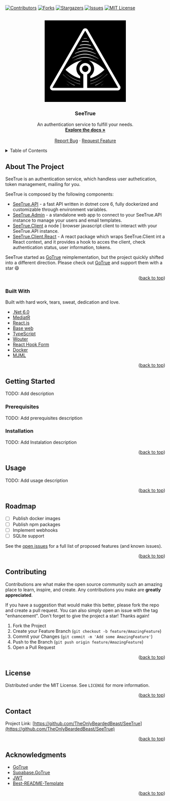 <div id="top"></div>

<!-- PROJECT SHIELDS -->
<!--
*** I'm using markdown "reference style" links for readability.
*** Reference links are enclosed in brackets [ ] instead of parentheses ( ).
*** See the bottom of this document for the declaration of the reference variables
*** for contributors-url, forks-url, etc. This is an optional, concise syntax you may use.
*** https://www.markdownguide.org/basic-syntax/#reference-style-links
-->
[![Contributors][contributors-shield]][contributors-url]
[![Forks][forks-shield]][forks-url]
[![Stargazers][stars-shield]][stars-url]
[![Issues][issues-shield]][issues-url]
[![MIT License][license-shield]][license-url]



<!-- PROJECT LOGO -->
<br />
<div align="center">
  <a href="https://github.com/TheOnlyBeardedBeast/SeeTrue">
    <img width="256px" src="./SeeTrue.Admin/src/Assets/SeeTrueIcon.png" />
  </a>

  <h3 align="center">SeeTrue</h3>

  <p align="center">
    An authentication service to fulfill your needs.
    <br />
    <a href="https://github.com/TheOnlyBeardedBeast/SeeTrue"><strong>Explore the docs »</strong></a>
    <br />
    <br />
    <a href="https://github.com/TheOnlyBeardedBeast/SeeTrue/issues">Report Bug</a>
    ·
    <a href="https://github.com/TheOnlyBeardedBeast/SeeTrue/issues">Request Feature</a>
  </p>
</div>



<!-- TABLE OF CONTENTS -->
<details>
  <summary>Table of Contents</summary>
  <ol>
    <li>
      <a href="#about-the-project">About The Project</a>
      <ul>
        <li><a href="#built-with">Built With</a></li>
      </ul>
    </li>
    <li>
      <a href="#getting-started">Getting Started</a>
      <ul>
        <li><a href="#prerequisites">Prerequisites</a></li>
        <li><a href="#installation">Installation</a></li>
      </ul>
    </li>
    <li><a href="#usage">Usage</a></li>
    <li><a href="#roadmap">Roadmap</a></li>
    <li><a href="#contributing">Contributing</a></li>
    <li><a href="#license">License</a></li>
    <li><a href="#contact">Contact</a></li>
    <li><a href="#acknowledgments">Acknowledgments</a></li>
  </ol>
</details>



<!-- ABOUT THE PROJECT -->
## About The Project

SeeTrue is an authentication service, which handless user authetication, token management, mailing for you.

SeeTrue is composed by the following components:
* [SeeTrue.API](https://github.com/TheOnlyBeardedBeast/SeeTrue/tree/master/SeeTrue.API) - a fast API written in dotnet core 6, fully dockerized and customizable through environment variables.
* [SeeTrue.Admin](https://github.com/TheOnlyBeardedBeast/SeeTrue/tree/master/SeeTrue.Admin) - a standalone web app to connect to your SeeTrue.API instance to manage your users and email templates.
* [SeeTrue.Client](https://github.com/TheOnlyBeardedBeast/SeeTrue/tree/master/SeeTrue.Client) a node | browser javascript client to interact with your SeeTrue.API instance.
* [SeeTrue.Client.React](https://github.com/TheOnlyBeardedBeast/SeeTrue/tree/master/SeeTrue.Client.React) - A react package which wraps SeeTrue.Client int a React context, and it provides a hook to acces the client, check authentication status, user information, tokens.

SeeTrue started as [GoTrue](https://github.com/netlify/gotrue) reimplementation, but the project quickly shifted into a different direction. Please check out [GoTrue](https://github.com/netlify/gotrue) and support them with a star :smile: 

<p align="right">(<a href="#top">back to top</a>)</p>



### Built With

Built with hard work, tears, sweat, dedication and love.

* [.Net 6.0](https://dotnet.microsoft.com/en-us/)
* [MediatR](https://github.com/jbogard/MediatR)
* [React.js](https://reactjs.org/)
* [Base web](https://baseweb.design/)
* [TypeScript](https://www.typescriptlang.org/)
* [Wouter](https://github.com/molefrog/wouter)
* [React Hook Form](https://react-hook-form.com/)
* [Docker](https://www.docker.com/)
* [MJML](https://mjml.io/)

<p align="right">(<a href="#top">back to top</a>)</p>



<!-- GETTING STARTED -->
## Getting Started

TODO: Add description

### Prerequisites

TODO: Add prerequisites description

### Installation

TODO: Add Instalation description

<p align="right">(<a href="#top">back to top</a>)</p>



<!-- USAGE EXAMPLES -->
## Usage

TODO: Add usage description

<p align="right">(<a href="#top">back to top</a>)</p>



<!-- ROADMAP -->
## Roadmap

- [ ] Publish docker images
- [ ] Publish npm packages
- [ ] Implement webhooks
- [ ] SQLite support

See the [open issues](https://github.com/TheOnlyBeardedBeast/SeeTrue/issues) for a full list of proposed features (and known issues).

<p align="right">(<a href="#top">back to top</a>)</p>



<!-- CONTRIBUTING -->
## Contributing

Contributions are what make the open source community such an amazing place to learn, inspire, and create. Any contributions you make are **greatly appreciated**.

If you have a suggestion that would make this better, please fork the repo and create a pull request. You can also simply open an issue with the tag "enhancement".
Don't forget to give the project a star! Thanks again!

1. Fork the Project
2. Create your Feature Branch (`git checkout -b feature/AmazingFeature`)
3. Commit your Changes (`git commit -m 'Add some AmazingFeature'`)
4. Push to the Branch (`git push origin feature/AmazingFeature`)
5. Open a Pull Request

<p align="right">(<a href="#top">back to top</a>)</p>



<!-- LICENSE -->
## License

Distributed under the MIT License. See `LICENSE` for more information.

<p align="right">(<a href="#top">back to top</a>)</p>



<!-- CONTACT -->
## Contact

Project Link: [https://github.com/TheOnlyBeardedBeast/SeeTrue](https://github.com/TheOnlyBeardedBeast/SeeTrue)

<p align="right">(<a href="#top">back to top</a>)</p>



<!-- ACKNOWLEDGMENTS -->
## Acknowledgments

* [GoTrue](https://github.com/netlify/gotrue)
* [Supabase.GoTrue](https://supabase.com/docs/gotrue/server/about)
* [JWT](https://jwt.io/)
* [Best-README-Template](https://github.com/othneildrew/Best-README-Template)

<p align="right">(<a href="#top">back to top</a>)</p>



<!-- MARKDOWN LINKS & IMAGES -->
<!-- https://www.markdownguide.org/basic-syntax/#reference-style-links -->
[contributors-shield]: https://img.shields.io/github/contributors/TheOnlyBeardedBeast/SeeTrue.svg?style=for-the-badge
[contributors-url]: https://github.com/TheOnlyBeardedBeast/SeeTrue/graphs/contributors
[forks-shield]: https://img.shields.io/github/forks/TheOnlyBeardedBeast/SeeTrue.svg?style=for-the-badge
[forks-url]: https://github.com/TheOnlyBeardedBeast/SeeTrue/network/members
[stars-shield]: https://img.shields.io/github/stars/TheOnlyBeardedBeast/SeeTrue.svg?style=for-the-badge
[stars-url]: https://github.com/TheOnlyBeardedBeast/SeeTrue/stargazers
[issues-shield]: https://img.shields.io/github/issues/TheOnlyBeardedBeast/SeeTrue.svg?style=for-the-badge
[issues-url]: https://github.com/TheOnlyBeardedBeast/SeeTrue/issues
[license-shield]: https://img.shields.io/github/license/TheOnlyBeardedBeast/SeeTrue.svg?style=for-the-badge
[license-url]: https://github.com/TheOnlyBeardedBeast/SeeTrue/blob/master/LICENSE